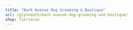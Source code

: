 ```yaml
---
title: "Bark Avenue Dog Grooming & Boutique"
url: /glynneath/bark-avenue-dog-grooming-und-boutique/
shop: Tiersalon
---
```

